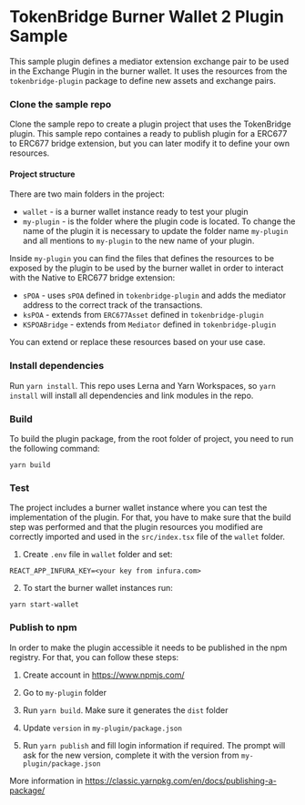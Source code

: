 # TokenBridge Burner Wallet 2 Plugin Sample

This sample plugin defines a mediator extension exchange pair to be used in the Exchange Plugin in the burner wallet. 
It uses the resources from the `tokenbridge-plugin` package to define new assets and exchange pairs.

### Clone the sample repo 
Clone the sample repo to create a plugin project that uses the TokenBridge plugin. This sample repo containes a ready to publish plugin for a ERC677 to ERC677 bridge extension, but you can later modify it to define your own resources.

#### Project structure
There are two main folders in the project:
- `wallet` - is a burner wallet instance ready to test your plugin
- `my-plugin` - is the folder where the plugin code is located. To change the name of the plugin it is necessary to update the folder name `my-plugin` and all mentions to `my-plugin` to the new name of your plugin.

Inside `my-plugin` you can find the files that defines the resources to be exposed by the plugin to be used by the burner wallet in order to interact with the Native to ERC677 bridge extension:
- `sPOA` - uses `sPOA` defined in `tokenbridge-plugin` and adds the mediator address to the correct track of the transactions.
- `ksPOA` - extends from `ERC677Asset` defined in `tokenbridge-plugin`
- `KSPOABridge` - extends from `Mediator` defined in `tokenbridge-plugin`

You can extend or replace these resources based on your use case.

### Install dependencies
Run `yarn install`. This repo uses Lerna and Yarn Workspaces, so `yarn install` will install all dependencies and link modules in the repo.

### Build
To build the plugin package, from the root folder of project, you need to run the following command:
```
yarn build
```

### Test
The project includes a burner wallet instance where you can test the implementation of the plugin. For that, you have to make sure that the build step was performed and that the plugin resources you modified are correctly imported and used in the `src/index.tsx` file of the `wallet` folder.

1. Create `.env` file in `wallet` folder and set:
```
REACT_APP_INFURA_KEY=<your key from infura.com>
```

2. To start the burner wallet instances run:
```
yarn start-wallet
```

### Publish to npm
In order to make the plugin accessible it needs to be published in the npm registry. For that, you can follow these steps:

1. Create account in https://www.npmjs.com/

2. Go to `my-plugin` folder

3. Run `yarn build`. Make sure it generates the `dist` folder

4. Update `version` in `my-plugin/package.json`

5. Run `yarn publish` and fill login information if required.
The prompt will ask for the new version, complete it with the version from `my-plugin/package.json`


More information in https://classic.yarnpkg.com/en/docs/publishing-a-package/

